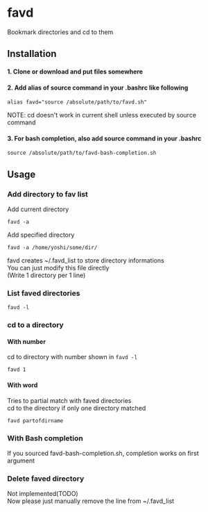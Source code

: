 # favd
Bookmark directories and cd to them

## Installation
#### 1. Clone or download and put files somewhere  
#### 2. Add alias of source command in your .bashrc like following  
```
alias favd="source /absolute/path/to/favd.sh"
```
NOTE: cd doesn't work in current shell unless executed by source command  
  
#### 3. For bash completion, also add source command in your .bashrc
```
source /absolute/path/to/favd-bash-completion.sh
```

## Usage

### Add directory to fav list
Add current directory
```
favd -a
```
Add specified directory
```
favd -a /home/yoshi/some/dir/
```
favd creates ~/.favd_list to store directory informations  
You can just modify this file directly  
(Write 1 directory per 1 line)

### List faved directories
```
favd -l
```

### cd to a directory
#### With number
cd to directory with number shown in `favd -l`
```
favd 1
```
#### With word
Tries to partial match with faved directories  
cd to the directory if only one directory matched
```
favd partofdirname
```
### With Bash completion
If you sourced favd-bash-completion.sh, completion works on first argument

### Delete faved directory
Not implemented(TODO)  
Now please just manually remove the line from ~/.favd_list
